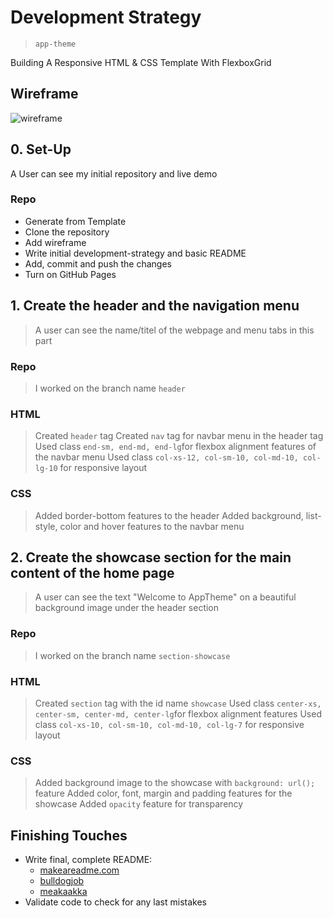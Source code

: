 # Development Strategy

> `app-theme`

Building A Responsive HTML & CSS Template With FlexboxGrid

## Wireframe

<!-- include a wireframe for your project in this repository, and display it here -->
<!-- wireframe.cc is a good site for getting started with wireframes -->
![wireframe]()

## 0. Set-Up

A User can see my initial repository and live demo

### Repo

- Generate from Template
- Clone the repository
- Add wireframe
- Write initial development-strategy and basic README
- Add, commit and push the changes
- Turn on GitHub Pages

## 1. Create the header and the navigation menu

> A user can see the name/titel of the webpage and menu tabs in this part

### Repo

> I worked on the branch name `header`

### HTML

> Created `header` tag
> Created `nav` tag for navbar menu in the header tag
> Used class `end-sm, end-md, end-lg`for flexbox alignment features of the navbar menu
> Used class `col-xs-12, col-sm-10, col-md-10, col-lg-10` for responsive layout

### CSS

> Added border-bottom features to the header
> Added background, list-style, color and hover features to the navbar menu

## 2. Create the showcase section for the main content of the home page

> A user can see the text "Welcome to AppTheme" on a beautiful background image under the header section

### Repo

> I worked on the branch name `section-showcase`

### HTML

> Created `section` tag with the id name `showcase`
> Used class `center-xs, center-sm, center-md, center-lg`for flexbox alignment features
> Used class `col-xs-10, col-sm-10, col-md-10, col-lg-7` for responsive layout

### CSS

> Added background image to the showcase with `background: url();` feature
> Added color, font, margin and padding features for the showcase
> Added `opacity` feature for transparency

## Finishing Touches

- Write final, complete README:
  - [makeareadme.com](https://www.makeareadme.com/)
  - [bulldogjob](https://bulldogjob.com/news/449-how-to-write-a-good-readme-for-your-github-project)
  - [meakaakka](https://medium.com/@meakaakka/a-beginners-guide-to-writing-a-kickass-readme-7ac01da88ab3)
- Validate code to check for any last mistakes
